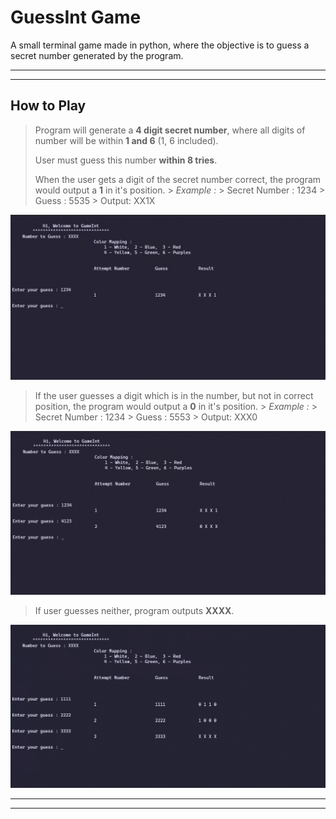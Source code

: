 # GuessInt Game

A small terminal game made in python, where the objective is to guess a secret number generated by the program.

---
---

## How to Play

> Program will generate a __4 digit secret number__, where all digits of number will be within
> __1 and 6__ (1, 6 included).
>
> User must guess this number __within 8 tries__.
>
> When the user gets a digit of the secret number correct,
> the program would output a __1__ in it's position.
      > *Example :*
                  > Secret Number : 1234
                  > Guess :         5535
                  > Output:         XX1X

![Example Output](img/Correct.jpg)

>
> If the user guesses a digit which is in the number, but not in correct position,
> the program would output a __0__ in it's position.
       > *Example :*
                 > Secret Number : 1234
                 > Guess :         5553
                 > Output:         XXX0

![Example Output](img/half_correct.jpg)

> If user guesses neither, program outputs __XXXX__.

![Example Output](img/Incorrect.jpg)

---
---
